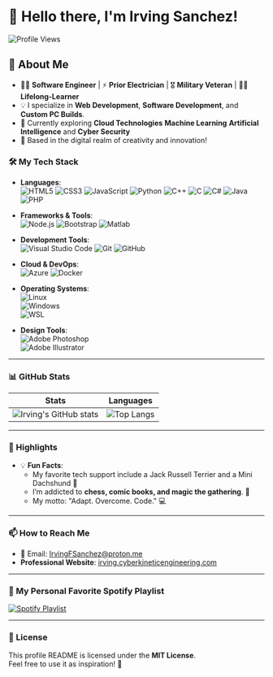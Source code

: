 # 👋 Hello there, I'm Irving Sanchez!  

![Profile Views](https://komarev.com/ghpvc/?username=IrvingFSanchez&color=brightgreen)  

## 🚀 About Me  
- 🧑‍💻 **Software Engineer** | ⚡️ **Prior Electrician** | 🎖️ **Military Veteran** | 🧘🏾 **Lifelong-Learner** 
- 💡 I specialize in **Web Development**, **Software Development**, and **Custom PC Builds**.  
- 🌱 Currently exploring **Cloud Technologies** **Machine Learning** **Artificial Intelligence** and **Cyber Security**
- 📍 Based in the digital realm of creativity and innovation!  

### 🛠️ My Tech Stack  

- **Languages**:  
  ![HTML5](https://img.shields.io/badge/HTML5-E34F26?style=for-the-badge&logo=html5&logoColor=white)
  ![CSS3](https://img.shields.io/badge/CSS3-1572B6?style=for-the-badge&logo=css3&logoColor=white)
  ![JavaScript](https://img.shields.io/badge/JavaScript-F7DF1E?style=for-the-badge&logo=javascript&logoColor=black)
  ![Python](https://img.shields.io/badge/Python-3776AB?style=for-the-badge&logo=python&logoColor=white)
  ![C++](https://img.shields.io/badge/C++-00599C?style=for-the-badge&logo=cplusplus&logoColor=white)
  ![C](https://img.shields.io/badge/C-00599C?style=for-the-badge&logo=c&logoColor=white)
  ![C#](https://img.shields.io/badge/C%23-239120?style=for-the-badge&logo=csharp&logoColor=white)
  ![Java](https://img.shields.io/badge/Java-007396?style=for-the-badge&logo=java&logoColor=white)
  ![PHP](https://img.shields.io/badge/PHP-777BB4?style=for-the-badge&logo=php&logoColor=white)  

- **Frameworks & Tools**:  
  ![Node.js](https://img.shields.io/badge/Node.js-339933?style=for-the-badge&logo=nodedotjs&logoColor=white)
  ![Bootstrap](https://img.shields.io/badge/Bootstrap-563D7C?style=for-the-badge&logo=bootstrap&logoColor=white)
  ![Matlab](https://img.shields.io/badge/Matlab-0076A8?style=for-the-badge&logo=mathworks&logoColor=white)  

- **Development Tools**:  
  ![Visual Studio Code](https://img.shields.io/badge/VS_Code-0078D4?style=for-the-badge&logo=visualstudiocode&logoColor=white)
  ![Git](https://img.shields.io/badge/Git-F05032?style=for-the-badge&logo=git&logoColor=white)
  ![GitHub](https://img.shields.io/badge/GitHub-181717?style=for-the-badge&logo=github&logoColor=white)  

- **Cloud & DevOps**:  
  ![Azure](https://img.shields.io/badge/Microsoft_Azure-0078D4?style=for-the-badge&logo=microsoftazure&logoColor=white)
  ![Docker](https://img.shields.io/badge/Docker-2496ED?style=for-the-badge&logo=docker&logoColor=white)  

- **Operating Systems**:  
  ![Linux](https://img.shields.io/badge/Linux-FCC624?style=for-the-badge&logo=linux&logoColor=black)  
  ![Windows](https://img.shields.io/badge/Windows-0078D6?style=for-the-badge&logo=windows&logoColor=white)  
  ![WSL](https://img.shields.io/badge/WSL-0078D4?style=for-the-badge&logo=linux&logoColor=white)  

- **Design Tools**:  
  ![Adobe Photoshop](https://img.shields.io/badge/Adobe%20Photoshop-31A8FF?style=for-the-badge&logo=adobephotoshop&logoColor=white)  
  ![Adobe Illustrator](https://img.shields.io/badge/Adobe%20Illustrator-FF9A00?style=for-the-badge&logo=adobeillustrator&logoColor=white)  

---

### 📊 GitHub Stats  

| Stats | Languages |
|-------|-----------|
| ![Irving's GitHub stats](https://github-readme-stats.vercel.app/api?username=IrvingFSanchez&show_icons=true&theme=radical) | ![Top Langs](https://github-readme-stats.vercel.app/api/top-langs/?username=IrvingFSanchez&layout=compact&theme=radical) |

---

### 🌟 Highlights  

- 💡 **Fun Facts**:
  - My favorite tech support include a Jack Russell Terrier and a Mini Dachshund 🐶  
  - I’m addicted to **chess, comic books, and magic the gathering**.  🧠
  - My motto: "Adapt. Overcome. Code." 💻  

---

### 📫 How to Reach Me  

- 📧 Email: [IrvingFSanchez@proton.me](mailto:IrvingFSanchez@proton.me)  
- **Professional Website**: [irving.cyberkineticengineering.com](https://irving.cyberkineticengineering.com/)
  
---

### 🎵 My Personal Favorite Spotify Playlist  

[![Spotify Playlist](https://img.shields.io/badge/Spotify%20Playlist-1DB954?style=for-the-badge&logo=spotify&logoColor=white)](https://open.spotify.com/playlist/6UDDMy8ihGnZSKpF33wQYk?si=068c9930364f4b88)  

---

### 📝 License  
This profile README is licensed under the **MIT License**.  
Feel free to use it as inspiration! 🚀  
